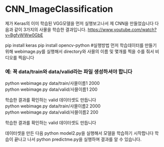 # CNN_ImageClassification
제가 Keras의 이미 학습된 VGG모델을 먼저 실행보고나서 제 CNN을 만들었습니다
다음과 같이 3가지의 사물을 학습한 결과입니다.
https://www.youtube.com/watch?v=BgfvWWw0GbE


pip install keras
pip install opencv-python
#실행방법
먼저 학습데이터를 만들기 위해 webimage.py를 실행해서 directory와 사믈의 이름 및 몇개를 찍을 수를 줘서 비디오를 찍읍니다
### 예: 꾝 data/train와 data/valid라는 파일 생성하셔야 합니다
python webimage.py data/train/사믈이름1 2000 </br>
python webimage.py data/valid/사믈이름1 200 </br>

학습한 결과를 확인하는 valid 데이터셋도 만듭니다</br>
python webimage.py data/train/사믈이름2 2000</br>
python webimage.py data/valid/사믈이름2 200</br>

학습한 결과를 확인하는 valid 데이터셋도 만듭니다

데이터셋을 만든 다음 python model2.py을 실행해서 모델을 학습하기 시작합니다
학습이 끝나고 나서 python predictme.py을 실행하며 결과를 알 수 있습니다.
